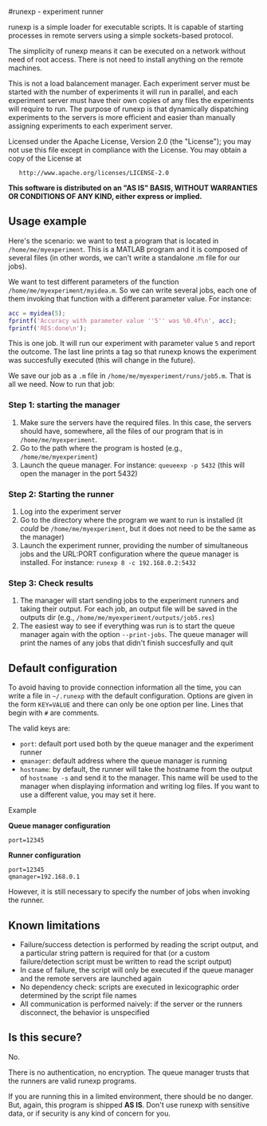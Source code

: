 #runexp - experiment runner

runexp is a simple loader for executable scripts. It is capable of starting processes in remote servers using
a simple sockets-based protocol.

The simplicity of runexp means it can be executed on a network without need of root access. There is not need
to install anything on the remote machines.

This is not a load balancement manager. Each experiment server must be started with the number of experiments
it will run in parallel, and each experiment server must have their own copies of any files the experiments will
require to run. The purpose of runexp is that dynamically dispatching experiments to the servers is more efficient
and easier than manually assigning experiments to each experiment server.

Licensed under the Apache License, Version 2.0 (the "License"); you may not use this file except in
compliance with the License. You may obtain a copy of the License at

       http://www.apache.org/licenses/LICENSE-2.0

**This software is distributed on an "AS IS" BASIS, WITHOUT WARRANTIES OR CONDITIONS OF ANY KIND,
either express or implied.**


## Usage example

Here's the scenario: we want to test a program that is located in `/home/me/myexperiment`. This is a MATLAB program
and it is composed of several files (in other words, we can't write a standalone .m file for our jobs).

We want to test different parameters of the function `/home/me/myexperiment/myidea.m`. So we can write several jobs,
each one of them invoking that function with a different parameter value. For instance:

```Matlab
acc = myidea(5);
fprintf('Accuracy with parameter value ''5'' was %0.4f\n', acc);
fprintf('RES:done\n');
```

This is one job. It will run our experiment with parameter value `5` and report the outcome. The last line prints
a tag so that runexp knows the experiment was succesfully executed (this will change in the future).

We save our job as a `.m` file in `/home/me/myexperiment/runs/job5.m`. That is all we need. Now to run that job:


### Step 1: starting the manager

1. Make sure the servers have the required files. In this case, the servers should have, somewhere, all the files
   of our program that is in `/home/me/myexperiment`.
1. Go to the path where the program is hosted (e.g., `/home/me/myexperiment`)
1. Launch the queue manager. For instance: `queueexp -p 5432` (this will open the manager in the port 5432)



### Step 2: Starting the runner

1. Log into the experiment server
1. Go to the directory where the program we want to run is installed (it *could* be `/home/me/myexperiment`, but
   it does not need to be the same as the manager)
1. Launch the experiment runner, providing the number of simultaneous jobs and the URL:PORT configuration where
   the queue manager is installed. For instance: `runexp 8 -c 192.168.0.2:5432`



### Step 3: Check results

1. The manager will start sending jobs to the experiment runners and taking their output. For each job, an
   output file will be saved in the outputs dir (e.g., `/home/me/myexperiment/outputs/job5.res`)
1. The easiest way to see if everything was run is to start the queue manager again with the option `--print-jobs`.
   The queue manager will print the names of any jobs that didn't finish succesfully and quit


## Default configuration

To avoid having to provide connection information all the time, you can write a file in `~/.runexp` with the default
configuration. Options are given in the form `KEY=VALUE` and there can only be one option per line. Lines that begin
with `#` are comments.

The valid keys are:

- `port`: default port used both by the queue manager and the experiment runner
- `qmanager`: default address where the queue manager is running
- `hostname`: by default, the runner will take the hostname from the output of `hostname -s` and send it to the manager.
  This name will be used to the manager when displaying information and writing log files. If you want to use a
  different value, you may set it here.

Example

**Queue manager configuration**

```
port=12345
```

**Runner configuration**

```
port=12345
qmanager=192.168.0.1
```

However, it is still necessary to specify the number of jobs when invoking the runner.


## Known limitations

- Failure/success detection is performed by reading the script output, and a particular string pattern is required
for that (or a custom failure/detection script must be written to read the script output)
- In case of failure, the script will only be executed if the queue manager and the remote servers are launched again
- No dependency check: scripts are executed in lexicographic order determined by the script file names
- All communication is performed naively: if the server or the runners disconnect, the behavior is unspecified


## Is this secure?

No.

There is no authentication, no encryption. The queue manager trusts that the runners are valid runexp programs.

If you are running this in a limited environment, there should be no danger. But, again, this program is shipped
**AS IS**. Don't use runexp with sensitive data, or if security is any kind of concern for you.
